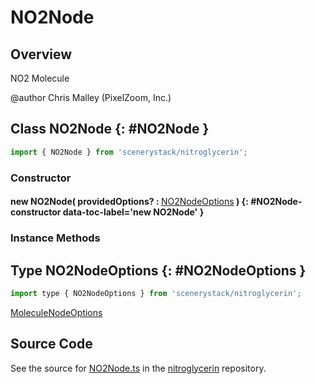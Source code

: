 # NO2Node

## Overview

NO2 Molecule

@author Chris Malley (PixelZoom, Inc.)

## Class NO2Node {: #NO2Node }


```js
import { NO2Node } from 'scenerystack/nitroglycerin';
```
### Constructor

#### new NO2Node( providedOptions? : <span style="font-weight: 400;">[NO2NodeOptions](../nitroglycerin/NO2Node.md#NO2NodeOptions)</span> ) {: #NO2Node-constructor data-toc-label='new NO2Node' }

### Instance Methods





## Type NO2NodeOptions {: #NO2NodeOptions }


```js
import type { NO2NodeOptions } from 'scenerystack/nitroglycerin';
```


[MoleculeNodeOptions](../nitroglycerin/MoleculeNode.md#MoleculeNodeOptions)



## Source Code

See the source for [NO2Node.ts](https://github.com/phetsims/nitroglycerin/blob/main/js/nodes/NO2Node.ts) in the [nitroglycerin](https://github.com/phetsims/nitroglycerin) repository.
